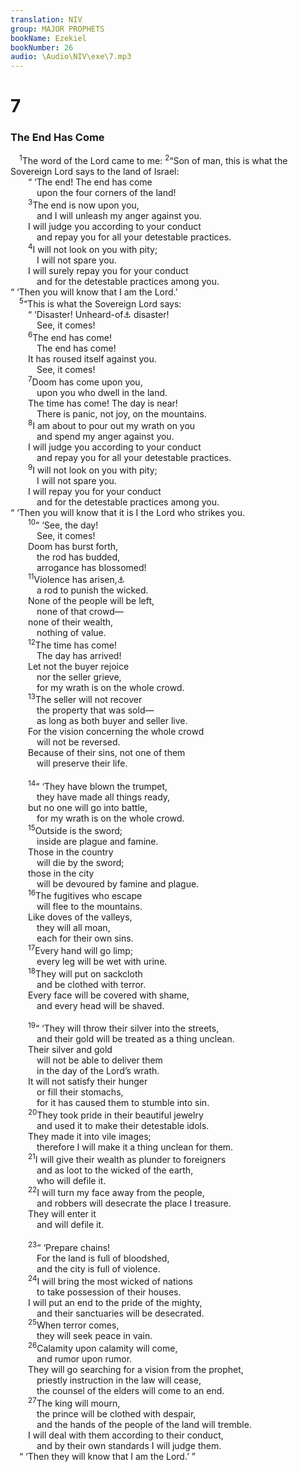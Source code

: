 ```yaml
---
translation: NIV
group: MAJOR PROPHETS
bookName: Ezekiel 
bookNumber: 26
audio: \Audio\NIV\exe\7.mp3
---
```


<div class="title"><h1>7</h1><h3>The End Has Come </h3></div>
<span class="verse exe_7_1"> <sup>1</sup>The word of the Lord came to me: </span>
<span class="verse exe_7_2"><sup>2</sup>“Son of man, this is what the Sovereign Lord says to the land of Israel: <br/>  “ ‘The end! The end has come <br/>   upon the four corners of the land! <br/></span>
<span class="verse exe_7_3">  <sup>3</sup>The end is now upon you, <br/>   and I will unleash my anger against you. <br/>  I will judge you according to your conduct <br/>   and repay you for all your detestable practices. <br/></span>
<span class="verse exe_7_4">  <sup>4</sup>I will not look on you with pity; <br/>   I will not spare you. <br/>  I will surely repay you for your conduct <br/>   and for the detestable practices among you. <br/>“ ‘Then you will know that I am the Lord.’ <br/></span>
<span class="verse exe_7_5"> <sup>5</sup>“This is what the Sovereign Lord says: <br/>  “ ‘Disaster! Unheard-of<a data-toggle="tooltip" data-placement="bottom" title="Most Hebrew manuscripts; some Hebrew manuscripts and Syriac Disaster after">⚓</a> disaster! <br/>   See, it comes! <br/></span>
<span class="verse exe_7_6">  <sup>6</sup>The end has come! <br/>   The end has come! <br/>  It has roused itself against you. <br/>   See, it comes! <br/></span>
<span class="verse exe_7_7">  <sup>7</sup>Doom has come upon you, <br/>   upon you who dwell in the land. <br/>  The time has come! The day is near! <br/>   There is panic, not joy, on the mountains. <br/></span>
<span class="verse exe_7_8">  <sup>8</sup>I am about to pour out my wrath on you <br/>   and spend my anger against you. <br/>  I will judge you according to your conduct <br/>   and repay you for all your detestable practices. <br/></span>
<span class="verse exe_7_9">  <sup>9</sup>I will not look on you with pity; <br/>   I will not spare you. <br/>  I will repay you for your conduct <br/>   and for the detestable practices among you. <br/>“ ‘Then you will know that it is I the Lord who strikes you. <br/></span>
<span class="verse exe_7_10">  <sup>10</sup>“ ‘See, the day! <br/>   See, it comes! <br/>  Doom has burst forth, <br/>   the rod has budded, <br/>   arrogance has blossomed! <br/></span>
<span class="verse exe_7_11">  <sup>11</sup>Violence has arisen,<a data-toggle="tooltip" data-placement="bottom" title="Or The violent one has become">⚓</a><br/>   a rod to punish the wicked. <br/>  None of the people will be left, <br/>   none of that crowd— <br/>  none of their wealth, <br/>   nothing of value. <br/></span>
<span class="verse exe_7_12">  <sup>12</sup>The time has come! <br/>   The day has arrived! <br/>  Let not the buyer rejoice <br/>   nor the seller grieve, <br/>   for my wrath is on the whole crowd. <br/></span>
<span class="verse exe_7_13">  <sup>13</sup>The seller will not recover <br/>   the property that was sold— <br/>   as long as both buyer and seller live. <br/>  For the vision concerning the whole crowd <br/>   will not be reversed. <br/>  Because of their sins, not one of them <br/>   will preserve their life. <br/><br/></span>
<span class="verse exe_7_14">  <sup>14</sup>“ ‘They have blown the trumpet, <br/>   they have made all things ready, <br/>  but no one will go into battle, <br/>   for my wrath is on the whole crowd. <br/></span>
<span class="verse exe_7_15">  <sup>15</sup>Outside is the sword; <br/>   inside are plague and famine. <br/>  Those in the country <br/>   will die by the sword; <br/>  those in the city <br/>   will be devoured by famine and plague. <br/></span>
<span class="verse exe_7_16">  <sup>16</sup>The fugitives who escape <br/>   will flee to the mountains. <br/>  Like doves of the valleys, <br/>   they will all moan, <br/>   each for their own sins. <br/></span>
<span class="verse exe_7_17">  <sup>17</sup>Every hand will go limp; <br/>   every leg will be wet with urine. <br/></span>
<span class="verse exe_7_18">  <sup>18</sup>They will put on sackcloth <br/>   and be clothed with terror. <br/>  Every face will be covered with shame, <br/>   and every head will be shaved. <br/><br/></span>
<span class="verse exe_7_19">  <sup>19</sup>“ ‘They will throw their silver into the streets, <br/>   and their gold will be treated as a thing unclean. <br/>  Their silver and gold <br/>   will not be able to deliver them <br/>   in the day of the Lord’s wrath. <br/>  It will not satisfy their hunger <br/>   or fill their stomachs, <br/>   for it has caused them to stumble into sin. <br/></span>
<span class="verse exe_7_20">  <sup>20</sup>They took pride in their beautiful jewelry <br/>   and used it to make their detestable idols. <br/>  They made it into vile images; <br/>   therefore I will make it a thing unclean for them. <br/></span>
<span class="verse exe_7_21">  <sup>21</sup>I will give their wealth as plunder to foreigners <br/>   and as loot to the wicked of the earth, <br/>   who will defile it. <br/></span>
<span class="verse exe_7_22">  <sup>22</sup>I will turn my face away from the people, <br/>   and robbers will desecrate the place I treasure. <br/>  They will enter it <br/>   and will defile it. <br/><br/></span>
<span class="verse exe_7_23">  <sup>23</sup>“ ‘Prepare chains! <br/>   For the land is full of bloodshed, <br/>   and the city is full of violence. <br/></span>
<span class="verse exe_7_24">  <sup>24</sup>I will bring the most wicked of nations <br/>   to take possession of their houses. <br/>  I will put an end to the pride of the mighty, <br/>   and their sanctuaries will be desecrated. <br/></span>
<span class="verse exe_7_25">  <sup>25</sup>When terror comes, <br/>   they will seek peace in vain. <br/></span>
<span class="verse exe_7_26">  <sup>26</sup>Calamity upon calamity will come, <br/>   and rumor upon rumor. <br/>  They will go searching for a vision from the prophet, <br/>   priestly instruction in the law will cease, <br/>   the counsel of the elders will come to an end. <br/></span>
<span class="verse exe_7_27">  <sup>27</sup>The king will mourn, <br/>   the prince will be clothed with despair, <br/>   and the hands of the people of the land will tremble. <br/>  I will deal with them according to their conduct, <br/>   and by their own standards I will judge them. <br/> “ ‘Then they will know that I am the Lord.’ ” <br/></span>
